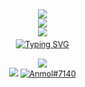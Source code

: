 <!-- <img align="right" src="https://visitor-badge.laobi.icu/badge?page_id=ParasRupani.ParasRupani" /> -->

<div align="center">
  <a href="https://github.com/ParasRupani/ParasRupani">
    <img src="https://readme-typing-svg.herokuapp.com?font=Fira+Code&duration=2500&pause=4000&color=4C6FFF&center=true&vCenter=true&multiline=true&repeat=false&random=false&width=435&height=40&lines=Hi+There!+I'm+Paras+Rupani+%F0%9F%91%8B"/>
    <br>
    <img src="https://readme-typing-svg.herokuapp.com?font=Fira+Code&duration=2300&pause=4110&color=F70000&center=true&vCenter=true&multiline=true&repeat=false&random=false&width=435&height=40&lines=HUNTING+%26+EXPOSING"/>
    <br>
    <img src="https://readme-typing-svg.herokuapp.com?font=Fira+Code&duration=2500&pause=4000&color=4C6FFF&center=true&vCenter=true&multiline=true&repeat=false&random=false&width=435&height=40&lines=Every+Dataset's+Story!+%F0%9F%95%B5%EF%B8%8F"/>
  </a>
</div>

<img src="https://www.animatedimages.org/data/media/562/animated-line-image-0319.gif" width="1920" height="5" /> 

<!--- ------------------------------------------------------------------------------------------------------------------------------------------------------ -->
<!--- -- Skills Section ------------------------------------------------------------------------------------------------------------------------------------ -->
<!--- ------------------------------------------------------------------------------------------------------------------------------------------------------ -->
<!--
# Skills <img src='https://user-images.githubusercontent.com/74038190/206662607-d9e7591e-bbf9-42f9-9386-29efc927bc16.gif' width="40"> 

| Category        | Skills        |
|-----------------|---------------|
| Frameworks| <img src="https://img.shields.io/badge/Node.js-339933?style=for-the-badge&logo=nodedotjs&logoColor=white"/> |
| Languages       | <img src="https://img.shields.io/badge/JavaScript-323330?style=for-the-badge&logo=javascript&logoColor=F7DF1E"/> <img src="https://img.shields.io/badge/C%2B%2B-00599C?style=for-the-badge&logo=c%2B%2B&logoColor=white"/> <img src="https://img.shields.io/badge/C-00599C?style=for-the-badge&logo=c&logoColor=white"/> <img src="https://img.shields.io/badge/HTML5-E34F26?style=for-the-badge&logo=html5&logoColor=white" /> |
| Styling & Frameworks | <img src="https://img.shields.io/badge/CSS3-1572B6?style=for-the-badge&logo=css3&logoColor=white" /> <img src="https://img.shields.io/badge/Sass-CC6699?style=for-the-badge&logo=sass&logoColor=white" /> <img src="https://img.shields.io/badge/Bootstrap-563D7C?style=for-the-badge&logo=bootstrap&logoColor=white" /> |
| Database | <img src="https://img.shields.io/badge/MongoDB-4EA94B?style=for-the-badge&logo=mongodb&logoColor=white"/> <img src="https://img.shields.io/badge/MySQL-005C84?style=for-the-badge&logo=mysql&logoColor=white"/> |
| Services & Tools| <a href="https://github.com/Anmol-Baranwal"><img src="https://img.shields.io/badge/GitHub-000000?style=for-the-badge&logo=github&logoColor=white"/></a> <img src="https://img.shields.io/badge/GIT-E44C30?style=for-the-badge&logo=git&logoColor=white"/> <img src="https://img.shields.io/badge/firebase-ffca28?style=for-the-badge&logo=firebase&logoColor=black"/> |
| IDE & Environment | <img src="https://img.shields.io/badge/VSCode-0078D4?style=for-the-badge&logo=visual%20studio%20code&logoColor=white" /> <img src="https://img.shields.io/badge/replit-F26207?style=for-the-badge&logo=replit&logoColor=white" /> |
| Hosting         | <img src="https://img.shields.io/badge/Vercel-000000?style=for-the-badge&logo=vercel&logoColor=white"/> <img src="https://img.shields.io/badge/Netlify-00C7B7?style=for-the-badge&logo=netlify&logoColor=white"/> <img src="https://img.shields.io/badge/Heroku-430098?style=for-the-badge&logo=heroku&logoColor=white"/> <img src="https://img.shields.io/badge/Render-46E3B7?style=for-the-badge&logo=render&logoColor=white"/> <img src="https://img.shields.io/badge/Railway-131415?style=for-the-badge&logo=railway&logoColor=white"/> |
| Learning | <a href="https://www.coursera.org/user/69e4ae79233b116200019fb3f9111083"><img src="https://img.shields.io/badge/Coursera-0056D2?style=for-the-badge&logo=Coursera&logoColor=white" /></a> <img src="https://img.shields.io/badge/freecodecamp-27273D?style=for-the-badge&logo=freecodecamp&logoColor=white" /> <img src="https://img.shields.io/badge/Udemy-EC5252?style=for-the-badge&logo=Udemy&logoColor=white" />   <a href="https://leetcode.com/anmol4coder/"><img src="https://img.shields.io/badge/-LeetCode-000000?style=for-the-badge&logo=LeetCode&logoColor=d16c06"/></a> <a href="https://auth.geeksforgeeks.org/user/anmolbaranwal119"><img src="https://img.shields.io/badge/GeeksforGeeks-gray?style=for-the-badge&logo=geeksforgeeks&logoColor=white"/></a> <a href="https://www.linkedin.com/in/Anmol-Baranwal/"><img src="https://img.shields.io/badge/Kaggle-035a7d?style=for-the-badge&logo=kaggle&logoColor=white"/></a> |
  
<img src="https://www.animatedimages.org/data/media/562/animated-line-image-0319.gif" width="1920" height="5" /> 
-->
<div align="center">
  <a href="https://github.com/ParasRupani/ParasRupani"> <img src="https://readme-typing-svg.herokuapp.com?font=Fira+Code&duration=2000&pause=200&color=4C6FFF&center=true&vCenter=true&repeat=false&random=false&width=435&height=30&lines=Connect+With+Me!" alt="Typing SVG" />
    </a>
</div>

<div align="center">
  <br>
  <a href="https://www.linkedin.com/in/parasrupani/"><img src="https://img.shields.io/badge/linkedin-%230077B5.svg?style=for-the-badge&logo=linkedin&logoColor=white"/></a>
<!--   <a href="https://parasmrupani.wixsite.com/skillset-studio/portfolio"><img src="https://img.shields.io/badge/-Portfolio-c71610?style=for-the-badge&logo=todoist&logoColor=white"/></a> -->
  <br>
  <a href="mailto:parasmrupani@gmail.com"><img src="https://img.shields.io/badge/Gmail-c71610?style=for-the-badge&logo=gmail&logoColor=white" /></a>
  <a href="https://discordapp.com/users/323752259093659658"><img src="https://img.shields.io/badge/Discord-%235865F2.svg?style=for-the-badge&logo=discord&logoColor=white" alt="Anmol#7140" /></a>
  
</div>

<img src="https://www.animatedimages.org/data/media/562/animated-line-image-0319.gif" width="1920" height="5" /> 


<!--
<div align="center"> 
  <a href="mailto:parasmrupani@gmail.com">
    	<img src="https://img.shields.io/badge/Gmail-c71610?style=flat-badge&logo=gmail&logoColor=white" />
  </a>
  <a href="https://linkedin.com/in/paras-rupani" target="_blank">
    <img src="https://img.shields.io/badge/LinkedIn-3e65cf?style=flat-badge&logo=linkedin&logoColor=white" target="_blank" />
  </a>
  <a href="https://salesp07.github.io" target="_blank">
     <img src="https://img.shields.io/badge/Portfolio-08851b?style=flat-badge&logo=todoist&logoColor=white" target="_blank" />
  </a>
</div>
-->

<!--

<h2 align="center">⚒️ Languages-Frameworks-Tools ⚒️</h2>
<br>

<div align="center">
  <img src="https://user-images.githubusercontent.com/74038190/212257468-1e9a91f1-b626-4baa-b15d-5c385dfa7ed2.gif" width="45">
  <img src="https://user-images.githubusercontent.com/74038190/212257465-7ce8d493-cac5-494e-982a-5a9deb852c4b.gif" width="45">
  <img src="https://user-images.githubusercontent.com/74038190/212281775-b468df30-4edc-4bf8-a4ee-f52e1aaddc86.gif" width="85">
  <img src="https://user-images.githubusercontent.com/74038190/212280805-9bcb336b-8c55-46a8-abf8-ff286ab55472.gif" width="45">
  <img src="https://github.com/Anmol-Baranwal/Cool-GIFs-For-GitHub/assets/74038190/29fd6286-4e7b-4d6c-818f-c4765d5e39a9" width="50">
  <img src="https://github.com/Anmol-Baranwal/Cool-GIFs-For-GitHub/assets/74038190/67f477ed-6624-42da-99f0-1a7b1a16eecb" width="50">
  <img src="https://github.com/Anmol-Baranwal/Cool-GIFs-For-GitHub/assets/74038190/3fb2cdf6-8920-462e-87a4-95af376418aa" width="50">
  <br>
  <img src="https://skillicons.dev/icons?i=nodejs,python,r,express,mongodb,nextjs,mysql,flask" /><br>
</div>

-->

<!-- | Competitive Coding | <a href="https://leetcode.com/anmol4coder/"><img src="https://img.shields.io/badge/-LeetCode-FFA116?style=for-the-badge&logo=LeetCode&logoColor=black"/></a> <a href="https://auth.geeksforgeeks.org/user/anmolbaranwal119"><img src="https://img.shields.io/badge/GeeksforGeeks-298D46?style=for-the-badge&logo=geeksforgeeks&logoColor=white"/></a> <a href="https://www.codechef.com/users/anmol119"><img src="https://img.shields.io/badge/-CodeChef-5B4638?style=for-the-badge&logo=CodeChef&logoColor=white"/></a> |
| APIs | <img src="https://img.shields.io/badge/Postman-FF6C37?style=for-the-badge&logo=Postman&logoColor=white" /> <img src="https://img.shields.io/badge/Twilio-F22F46?style=for-the-badge&logo=Twilio&logoColor=white" /> <img src="https://img.shields.io/badge/Unsplash-000000?style=for-the-badge&logo=Unsplash&logoColor=white" /> <img src="https://img.shields.io/badge/foursquare-3333FF?style=for-the-badge&logo=Unsplash&logoColor=white" /> |
| Design Tools    | <img src="https://img.shields.io/badge/Adobe%20XD-470137?style=for-the-badge&logo=Adobe%20XD&logoColor=#FF61F6"/> <img src="https://img.shields.io/badge/Adobe%20Illustrator-FF9A00?style=for-the-badge&logo=adobe%20illustrator&logoColor=white"/> <img src="https://img.shields.io/badge/Figma-F24E1E?style=for-the-badge&logo=figma&logoColor=white"/> <a href="https://dribbble.com/Anmol-Baranwal/"><img src="https://img.shields.io/badge/Dribbble-EA4C89?style=for-the-badge&logo=dribbble&logoColor=white" /></a> |
-->

<!--
| ![Paras Rupani Github Stats](https://github-readme-stats.vercel.app/api?username=ParasRupani\&rank_icon=percentile&show_icons=true&theme=tokyonight&show=reviews&bg_color=fff&title_color=0a1931&icon_color=0a1931&text_color=0A0209&border_color=0A0209&border_radius=8) | ![Paras Rupani GitHub Streak](https://github-readme-streak-stats.herokuapp.com/?user=ParasRupani&theme=tokyonight&theme=icegray&border_radius=8) |
| -- | -- |
-->


<!--- ------------------------------------------------------------------------------------------------------------------------------------------------------ -->
<!--- -- Snake Contribution Graph -------------------------------------------------------------------------------------------------------------------------- -->
<!--- ------------------------------------------------------------------------------------------------------------------------------------------------------ -->

<!--
<hr>
![Snake animation Contribution Graph](https://raw.githubusercontent.com/ParasRupani/ParasRupani/output/github-contribution-grid-snake-dark.svg)
<img src="https://www.animatedimages.org/data/media/562/animated-line-image-0184.gif" width="1920" /> 

-->


<!--- <h1 align="center">
  <a href="https://github.com/ParasRupani/ParasRupani"><img src="https://readme-typing-svg.herokuapp.com?font=Fira+Code&duration=2500&pause=0.1&color=4C6FFF&center=true&vCenter=true&multiline=true&random=false&width=435&height=133&lines=Hi+There!+I'm+Paras+Rupani+%F0%9F%91%8B;Here+To+Hunt+%26+Expose+;Every+Dataset's+Story!+%F0%9F%95%B5%EF%B8%8F"/>
  <img src="https://readme-typing-svg.herokuapp.com?font=Fira+Code&pause=1&color=F70000&center=true&vCenter=true&multiline=true&random=false&width=435&height=150&lines=Hunt+%26+Expose;Every+Dataset's+Story!+%F0%9F%95%B5%EF%B8%8F" alt="Typing SVG" />
  </a>
</h1>
    <img src="https://readme-typing-svg.herokuapp.com/?font=Righteous&size=35&center=true&vCenter=true&width=700&height=150&duration=4000&lines=Hi+There!+👋;+I'm+Paras+Rupani!;+I+am+on+the+hunt+to+expose+every+dataset's+story!"
-->




